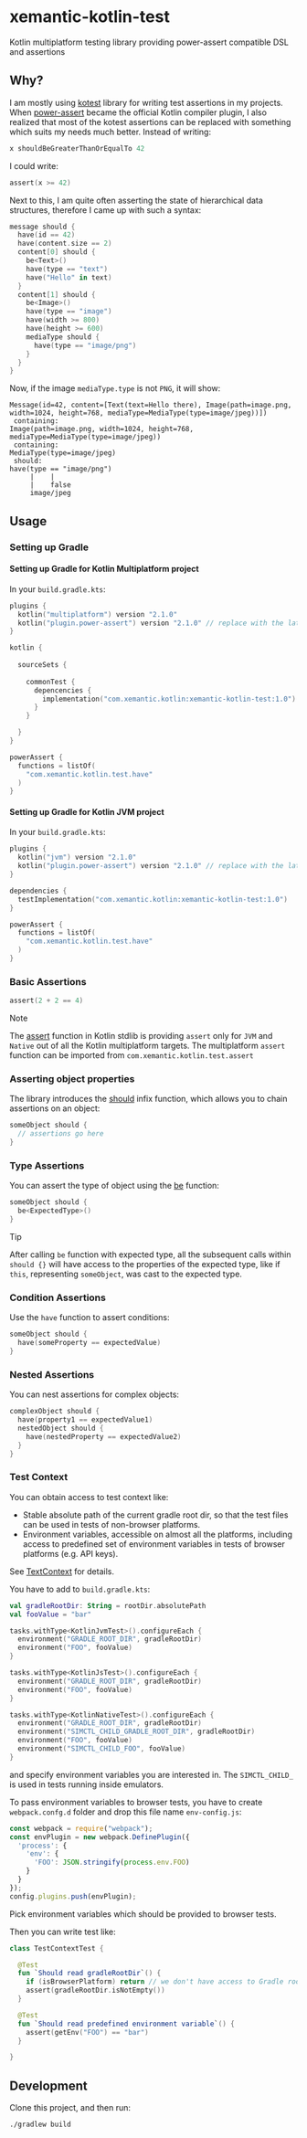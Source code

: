# xemantic-kotlin-test

Kotlin multiplatform testing library providing power-assert compatible DSL and assertions

## Why?

I am mostly using [kotest](https://kotest.io/) library for writing test assertions in my projects.
When [power-assert](https://kotlinlang.org/docs/power-assert.html) became the official Kotlin compiler plugin, I also realized that most of the kotest assertions can be replaced with something which suits my needs much better.
Instead of writing:

```kotlin
x shouldBeGreaterThanOrEqualTo 42
```

I could write:

```kotlin
assert(x >= 42)
```

Next to this, I am quite often asserting the state of hierarchical data
structures, therefore I came up with such a syntax:

```kotlin
message should {
  have(id == 42)
  have(content.size == 2)
  content[0] should {
    be<Text>()
    have(type == "text")
    have("Hello" in text)
  }
  content[1] should {
    be<Image>()
    have(type == "image")
    have(width >= 800)
    have(height >= 600)
    mediaType should {
      have(type == "image/png")
    }
  }
}
```

Now, if the image `mediaType.type` is not `PNG`, it will show:

```text
Message(id=42, content=[Text(text=Hello there), Image(path=image.png, width=1024, height=768, mediaType=MediaType(type=image/jpeg))])
 containing:
Image(path=image.png, width=1024, height=768, mediaType=MediaType(type=image/jpeg))
 containing:
MediaType(type=image/jpeg)
 should:
have(type == "image/png")
     |    |
     |    false
     image/jpeg
```

## Usage

### Setting up Gradle

#### Setting up Gradle for Kotlin Multiplatform project

In your `build.gradle.kts`:

```kotlin
plugins {
  kotlin("multiplatform") version "2.1.0"
  kotlin("plugin.power-assert") version "2.1.0" // replace with the latest kotlin version
}

kotlin {
  
  sourceSets {
    
    commonTest {
      depencencies {
        implementation("com.xemantic.kotlin:xemantic-kotlin-test:1.0")
      }
    }

  }
}

powerAssert {
  functions = listOf(
    "com.xemantic.kotlin.test.have"
  )
}
```

#### Setting up Gradle for Kotlin JVM project

In your `build.gradle.kts`:

```kotlin
plugins {
  kotlin("jvm") version "2.1.0"
  kotlin("plugin.power-assert") version "2.1.0" // replace with the latest kotlin version
}

dependencies {
  testImplementation("com.xemantic.kotlin:xemantic-kotlin-test:1.0")
}

powerAssert {
  functions = listOf(
    "com.xemantic.kotlin.test.have"
  )
}
```

### Basic Assertions

```kotlin
assert(2 + 2 == 4)
```

> [!NOTE]
> The [assert](https://kotlinlang.org/api/core/kotlin-stdlib/kotlin/assert.html)
> function in Kotlin stdlib is providing `assert` only for `JVM` and `Native` out of all the Kotlin
> multiplatform targets. The multiplatform `assert` function can be
> imported from `com.xemantic.kotlin.test.assert`

### Asserting object properties

The library introduces the [should](src/commonMain/kotlin/Assertions.kt) infix function, which allows you to chain assertions on an object:

```kotlin
someObject should {
  // assertions go here
}
```

### Type Assertions

You can assert the type of object using the [be](src/commonMain/kotlin/Assertions.kt) function:

```kotlin
someObject should {
  be<ExpectedType>()
}
```

> [!TIP]
> After calling `be` function with expected type, all the subsequent calls within 
> `should {}` will have access to the properties of the expected type,
> like if `this`, representing `someObject`, was cast to the expected type.

### Condition Assertions

Use the `have` function to assert conditions:

```kotlin
someObject should {
  have(someProperty == expectedValue)
}
```

### Nested Assertions

You can nest assertions for complex objects:

```kotlin
complexObject should {
  have(property1 == expectedValue1)
  nestedObject should {
    have(nestedProperty == expectedValue2)
  }
}
```

### Test Context

You can obtain access to test context like:

* Stable absolute path of the current gradle root dir, so that the test files can be used in tests of non-browser platforms.
* Environment variables, accessible on almost all the platforms, including access to predefined set of environment variables in tests of browser platforms (e.g. API keys).

See [TextContext](src/commonMain/kotlin/TestContext.kt) for details.

You have to add to `build.gradle.kts`:

```kotlin
val gradleRootDir: String = rootDir.absolutePath
val fooValue = "bar"

tasks.withType<KotlinJvmTest>().configureEach {
  environment("GRADLE_ROOT_DIR", gradleRootDir)
  environment("FOO", fooValue)
}

tasks.withType<KotlinJsTest>().configureEach {
  environment("GRADLE_ROOT_DIR", gradleRootDir)
  environment("FOO", fooValue)
}

tasks.withType<KotlinNativeTest>().configureEach {
  environment("GRADLE_ROOT_DIR", gradleRootDir)
  environment("SIMCTL_CHILD_GRADLE_ROOT_DIR", gradleRootDir)
  environment("FOO", fooValue)
  environment("SIMCTL_CHILD_FOO", fooValue)
}
```

and specify environment variables you are interested in. The `SIMCTL_CHILD_` is used in tests running inside emulators.

To pass environment variables to browser tests, you have to create `webpack.confg.d` folder and drop this file name `env-config.js`:

```js
const webpack = require("webpack");
const envPlugin = new webpack.DefinePlugin({
  'process': {
    'env': {
      'FOO': JSON.stringify(process.env.FOO)
    }
  }
});
config.plugins.push(envPlugin);
```

Pick environment variables which should be provided to browser tests.

Then you can write test like:

```kotlin
class TestContextTest {

  @Test
  fun `Should read gradleRootDir`() {
    if (isBrowserPlatform) return // we don't have access to Gradle root dir
    assert(gradleRootDir.isNotEmpty())
  }

  @Test
  fun `Should read predefined environment variable`() {
    assert(getEnv("FOO") == "bar")
  }

}
```

## Development

Clone this project, and then run:

```shell
./gradlew build
```
